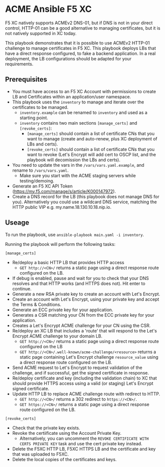 # ACME Ansible F5 XC

F5 XC natively supports ACMEv2 DNS-01, but if DNS is not in your direct control, HTTP-01 can be a good alternative to managing certificates, but it is not natively supported in XC today.

This playbook demonstrates that it is possible to use ACMEv2 HTTP-01 challenge to manage certificates in F5 XC.  This playbook deploys LBs that have a direct response configured, to fake a backend application.  In a real deployment, the LB configurations should be adapted for your requirements.

## Prerequisites

- You must have access to an F5 XC Account with permissions to create LB and Certificates within an application/user namespace.
- This playbook uses the `inventory` to manage and iterate over the certificates to be managed.
  - `inventory.example` can be renamed to `inventory` and used as a starting point.
  - `inventory` contains two main sections `[manage_certs]` and `[revoke_certs]`:
    - `[manage_certs]` should contain a list of certificate CNs that you want to manage (create and auto-renew, plus XC deployment of LBs and certs).
    - `[revoke_certs]` should contain a list of certificate CNs that you want to revoke (Let's Encrypt will add cert to OSCP list, and the playbook will decomission the LBs and certs).
- You need to update the vars in the `/vars/vars.yaml.example`, and rename to `/vars/vars.yaml`.
  - Make sure you start with the ACME staging servers while testing/demoing.
- Generate an F5 XC API Token (https://my.f5.com/manage/s/article/K000147972).
- Create a DNS record for the LB (this playbook does not manage DNS for you).  Alternatively you could use a wildcard DNS service, matching the HTTP public VIP e.g. my.name.18.130.10.18.nip.io.

## Useage

To run the playbook, use `ansible-playbook main.yaml -i inventory`.

Running the playbook will perform the following tasks:

`[manage_certs]`

- Re/deploy a basic HTTP LB that provides HTTP access
  - `GET http://<CN>/` returns a static page using a direct response route configured on the LB.
- If debug is enabled, pause and wait for you to check that your DNS resolves and that HTTP works (and HTTPS does not).  Hit enter to continue.
- Generate a new RSA private key to create an account with Let's Encrypt.
- Create an account with Let's Encrypt, using your private key and accept the Terms & Conditions.
- Generate an ECC private key for your application.
- Generates a CSR matching your CN from the ECC private key for your application.
- Creates a Let's Encrypt ACME challenge for your CN using the CSR.
- Re/deploy an XC LB that includes a 'route' that will respond to the Let's Encrypt ACME challenge to your domain LB.
  - `GET http://<CN>/` returns a static page using a direct response route configured on the LB
  - `GET http://<CN>/.well-known/acme-challenge/<resource>` returns a static page containing Let's Encrypt challenge `resource_value` using a direct response route configured on the LB.
- Send ACME request to Let's Encrypt to request validation of the challenge, and if successful, get the signed certificate in response.
- Re/deploy certificate and key (including the validation chain) to XC that should provide HTTPS access using a valid (or staging) Let's Encrypt signed certificate.
- Update HTTP LB to replace ACME challenge route with redirect to HTTP.
  - `GET http://<CN>/` returns a 302 redirect to `https://<CN>/`.
  - `GET https://<CN>/` returns a static page using a direct response route configured on the LB.

`[revoke_certs]`

- Check that the private key exists.
- Revoke the certiificate using the Account Private Key.
  - Alternatively, you can uncomment the `REVOKE CERTIFICATE WITH CERTS PRIVATE KEY` task and use the cert private key instead.
- Delete the F5XC HTTP LB, F5XC HTTPS LB and the certificate and key that was uploaded to F5XC.
- Delete the local copies of the certificates and keys.